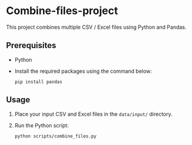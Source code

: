 # Combine-files-project

This project combines multiple CSV / Excel files using Python and Pandas.

## Prerequisites

- Python
- Install the required packages using the command below:

    ```shell
    pip install pandas
    ```

## Usage

1. Place your input CSV and Excel files in the `data/input/` directory.
2. Run the Python script:

    ```shell
    python scripts/combine_files.py
   
